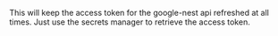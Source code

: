 This will keep the access token for the google-nest api refreshed at all times.
Just use the secrets manager to retrieve the access token.
